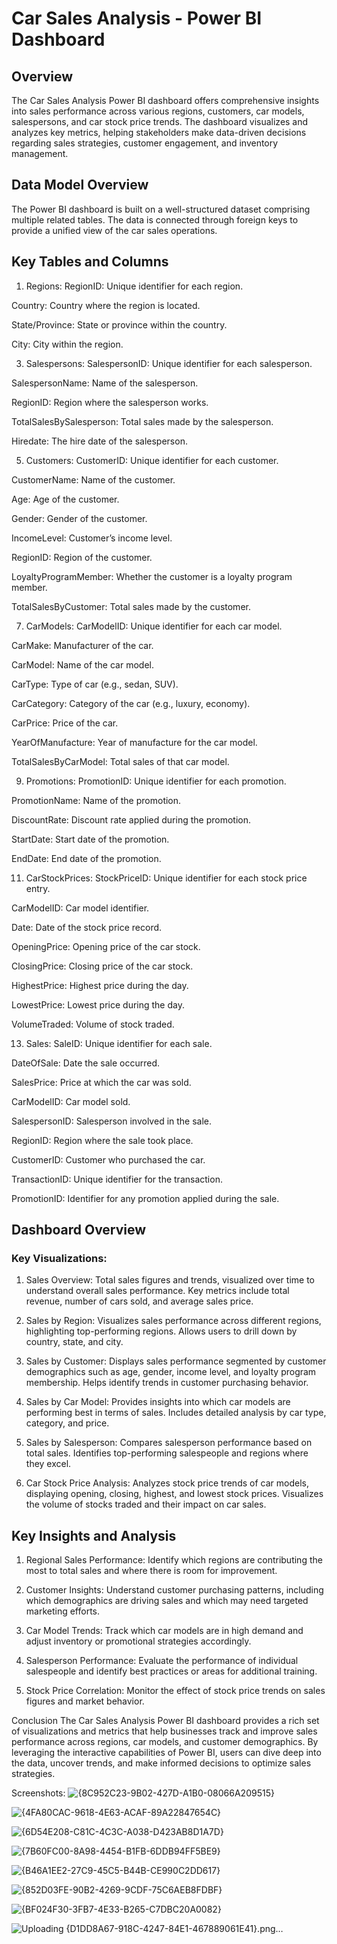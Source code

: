 # Car Sales Analysis - Power BI Dashboard
## Overview
The Car Sales Analysis Power BI dashboard offers comprehensive insights into sales performance across various regions, customers, car models, salespersons, and car stock price trends. The dashboard visualizes and analyzes key metrics, helping stakeholders make data-driven decisions regarding sales strategies, customer engagement, and inventory management.

## Data Model Overview
The Power BI dashboard is built on a well-structured dataset comprising multiple related tables. The data is connected through foreign keys to provide a unified view of the car sales operations.

## Key Tables and Columns
1) Regions:
RegionID: Unique identifier for each region.

Country: Country where the region is located.

State/Province: State or province within the country.

City: City within the region.

3) Salespersons:
SalespersonID: Unique identifier for each salesperson.

SalespersonName: Name of the salesperson.

RegionID: Region where the salesperson works.

TotalSalesBySalesperson: Total sales made by the salesperson.

Hiredate: The hire date of the salesperson.

5) Customers:
CustomerID: Unique identifier for each customer.

CustomerName: Name of the customer.

Age: Age of the customer.

Gender: Gender of the customer.

IncomeLevel: Customer’s income level.

RegionID: Region of the customer.

LoyaltyProgramMember: Whether the customer is a loyalty program member.

TotalSalesByCustomer: Total sales made by the customer.

7) CarModels:
CarModelID: Unique identifier for each car model.

CarMake: Manufacturer of the car.

CarModel: Name of the car model.

CarType: Type of car (e.g., sedan, SUV).

CarCategory: Category of the car (e.g., luxury, economy).

CarPrice: Price of the car.

YearOfManufacture: Year of manufacture for the car model.

TotalSalesByCarModel: Total sales of that car model.

9) Promotions:
PromotionID: Unique identifier for each promotion.

PromotionName: Name of the promotion.

DiscountRate: Discount rate applied during the promotion.

StartDate: Start date of the promotion.

EndDate: End date of the promotion.

11) CarStockPrices:
StockPriceID: Unique identifier for each stock price entry.

CarModelID: Car model identifier.

Date: Date of the stock price record.

OpeningPrice: Opening price of the car stock.

ClosingPrice: Closing price of the car stock.

HighestPrice: Highest price during the day.

LowestPrice: Lowest price during the day.

VolumeTraded: Volume of stock traded.

13) Sales:
SaleID: Unique identifier for each sale.

DateOfSale: Date the sale occurred.

SalesPrice: Price at which the car was sold.

CarModelID: Car model sold.

SalespersonID: Salesperson involved in the sale.

RegionID: Region where the sale took place.

CustomerID: Customer who purchased the car.

TransactionID: Unique identifier for the transaction.

PromotionID: Identifier for any promotion applied during the sale.

## Dashboard Overview
### Key Visualizations:

1) Sales Overview:
Total sales figures and trends, visualized over time to understand overall sales performance.
Key metrics include total revenue, number of cars sold, and average sales price.

2) Sales by Region:
Visualizes sales performance across different regions, highlighting top-performing regions.
Allows users to drill down by country, state, and city.

3) Sales by Customer:
Displays sales performance segmented by customer demographics such as age, gender, income level, and loyalty program membership.
Helps identify trends in customer purchasing behavior.

4) Sales by Car Model:
Provides insights into which car models are performing best in terms of sales.
Includes detailed analysis by car type, category, and price.

5) Sales by Salesperson:
Compares salesperson performance based on total sales.
Identifies top-performing salespeople and regions where they excel.

6) Car Stock Price Analysis:
Analyzes stock price trends of car models, displaying opening, closing, highest, and lowest stock prices.
Visualizes the volume of stocks traded and their impact on car sales.

## Key Insights and Analysis
1) Regional Sales Performance: Identify which regions are contributing the most to total sales and where there is room for improvement.

2) Customer Insights: Understand customer purchasing patterns, including which demographics are driving sales and which may need targeted marketing efforts.

3) Car Model Trends: Track which car models are in high demand and adjust inventory or promotional strategies accordingly.

4) Salesperson Performance: Evaluate the performance of individual salespeople and identify best practices or areas for additional training.

5) Stock Price Correlation: Monitor the effect of stock price trends on sales figures and market behavior.

Conclusion
The Car Sales Analysis Power BI dashboard provides a rich set of visualizations and metrics that help businesses track and improve sales performance across regions, car models, and customer demographics. By leveraging the interactive capabilities of Power BI, users can dive deep into the data, uncover trends, and make informed decisions to optimize sales strategies.

Screenshots:
![{8C952C23-9B02-427D-A1B0-08066A209515}](https://github.com/user-attachments/assets/10513c6c-cbaf-44e2-b3d3-84759ed36bab)

![{4FA80CAC-9618-4E63-ACAF-89A22847654C}](https://github.com/user-attachments/assets/fcf9a134-be6e-458e-8640-8eb1e58ca138)

![{6D54E208-C81C-4C3C-A038-D423AB8D1A7D}](https://github.com/user-attachments/assets/4f1c68cc-637c-4b73-8f3a-97b7b321da6d)

![{7B60FC00-8A98-4454-B1FB-6DDB94FF5BE9}](https://github.com/user-attachments/assets/ab3bda3c-7e61-4efe-992b-6d94df091b19)

![{B46A1EE2-27C9-45C5-B44B-CE990C2DD617}](https://github.com/user-attachments/assets/38c3779f-9299-4edf-9117-6f4ebe5aab29)

![{852D03FE-90B2-4269-9CDF-75C6AEB8FDBF}](https://github.com/user-attachments/assets/ee4067a9-6907-4a33-bcbe-476262894af6)

![{BF024F30-3FB7-4E33-B265-C7DBC20A0082}](https://github.com/user-attachments/assets/727d0df1-38e3-420c-ac3c-826e8b3e42f8)

![Uploading {D1DD8A67-918C-4247-84E1-467889061E41}.png…]()









